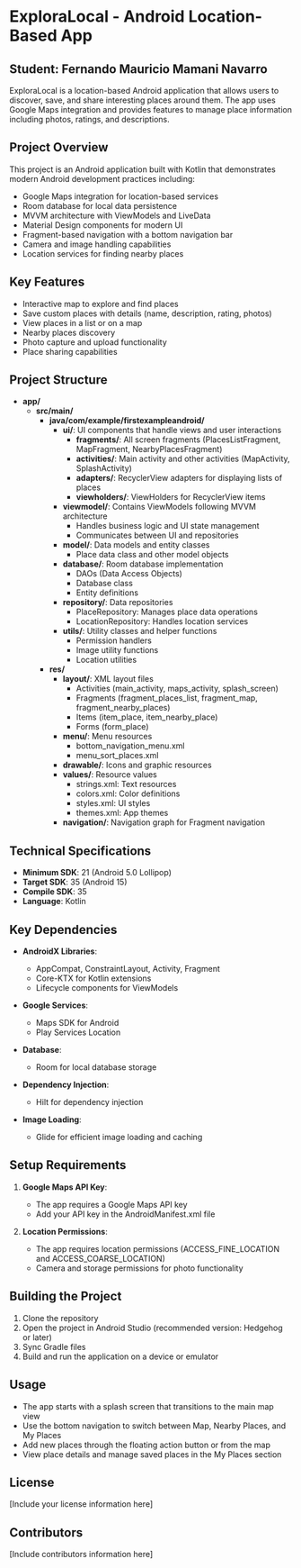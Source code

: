 # ExploraLocal - Android Location-Based App

## Student: Fernando Mauricio Mamani Navarro

ExploraLocal is a location-based Android application that allows users to discover, save, and share interesting places around them. The app uses Google Maps integration and provides features to manage place information including photos, ratings, and descriptions.

## Project Overview

This project is an Android application built with Kotlin that demonstrates modern Android development practices including:

- Google Maps integration for location-based services
- Room database for local data persistence
- MVVM architecture with ViewModels and LiveData
- Material Design components for modern UI
- Fragment-based navigation with a bottom navigation bar
- Camera and image handling capabilities
- Location services for finding nearby places

## Key Features

- Interactive map to explore and find places
- Save custom places with details (name, description, rating, photos)
- View places in a list or on a map
- Nearby places discovery
- Photo capture and upload functionality
- Place sharing capabilities

## Project Structure

- **app/**
  - **src/main/**
    - **java/com/example/firstexampleandroid/**
      - **ui/**: UI components that handle views and user interactions
        - **fragments/**: All screen fragments (PlacesListFragment, MapFragment, NearbyPlacesFragment)
        - **activities/**: Main activity and other activities (MapActivity, SplashActivity)
        - **adapters/**: RecyclerView adapters for displaying lists of places
        - **viewholders/**: ViewHolders for RecyclerView items
      - **viewmodel/**: Contains ViewModels following MVVM architecture
        - Handles business logic and UI state management
        - Communicates between UI and repositories
      - **model/**: Data models and entity classes
        - Place data class and other model objects
      - **database/**: Room database implementation
        - DAOs (Data Access Objects)
        - Database class
        - Entity definitions
      - **repository/**: Data repositories
        - PlaceRepository: Manages place data operations
        - LocationRepository: Handles location services
      - **utils/**: Utility classes and helper functions
        - Permission handlers
        - Image utility functions
        - Location utilities
    - **res/**
      - **layout/**: XML layout files
        - Activities (main_activity, maps_activity, splash_screen)
        - Fragments (fragment_places_list, fragment_map, fragment_nearby_places)
        - Items (item_place, item_nearby_place)
        - Forms (form_place)
      - **menu/**: Menu resources
        - bottom_navigation_menu.xml
        - menu_sort_places.xml
      - **drawable/**: Icons and graphic resources
      - **values/**: Resource values
        - strings.xml: Text resources
        - colors.xml: Color definitions
        - styles.xml: UI styles
        - themes.xml: App themes
      - **navigation/**: Navigation graph for Fragment navigation




## Technical Specifications

- **Minimum SDK**: 21 (Android 5.0 Lollipop)
- **Target SDK**: 35 (Android 15)
- **Compile SDK**: 35
- **Language**: Kotlin

## Key Dependencies

- **AndroidX Libraries**:
  - AppCompat, ConstraintLayout, Activity, Fragment
  - Core-KTX for Kotlin extensions
  - Lifecycle components for ViewModels

- **Google Services**:
  - Maps SDK for Android
  - Play Services Location
  
- **Database**:
  - Room for local database storage

- **Dependency Injection**:
  - Hilt for dependency injection

- **Image Loading**:
  - Glide for efficient image loading and caching

## Setup Requirements

1. **Google Maps API Key**:
   - The app requires a Google Maps API key
   - Add your API key in the AndroidManifest.xml file

2. **Location Permissions**:
   - The app requires location permissions (ACCESS_FINE_LOCATION and ACCESS_COARSE_LOCATION)
   - Camera and storage permissions for photo functionality

## Building the Project

1. Clone the repository
2. Open the project in Android Studio (recommended version: Hedgehog or later)
3. Sync Gradle files
4. Build and run the application on a device or emulator

## Usage

- The app starts with a splash screen that transitions to the main map view
- Use the bottom navigation to switch between Map, Nearby Places, and My Places
- Add new places through the floating action button or from the map
- View place details and manage saved places in the My Places section

## License

[Include your license information here]

## Contributors

[Include contributors information here]